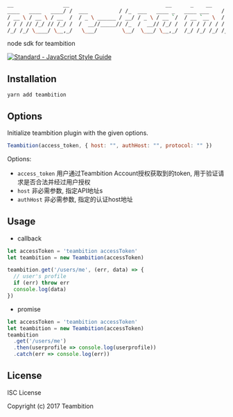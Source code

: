 ```bash
__                __                               __      _    __     _                
____   ____   ____/ /  ___          / /_  ___   ____ _   ____ ___    / /_    (_)  / /_   (_)  ____    ____
/ __ \ / __ \ / __  /  / _ \ ______ / __/ / _ \ / __ `/  / __ `__ \  / __ \  / /  / __/  / /  / __ \  / __ \
/ / / // /_/ // /_/ /  /  __//_____// /_  /  __// /_/ /  / / / / / / / /_/ / / /  / /_   / /  / /_/ / / / / /
/_/ /_/ \____/ \__,_/   \___/        \__/  \___/ \__,_/  /_/ /_/ /_/ /_.___/ /_/   \__/  /_/   \____/ /_/ /_/


```
node sdk for teambition

[![Standard - JavaScript Style Guide](https://img.shields.io/badge/code%20style-standard-brightgreen.svg)](http://standardjs.com/)

## Installation
```
yarn add teambition
```

## Options
Initialize teambition plugin with the given options.

```JavaScript
Teambition(access_token, { host: "", authHost: "", protocol: "" })
```
Options:

 - `access_token` 用户通过Teambition Account授权获取到的token, 用于验证请求是否合法并经过用户授权
 - `host` 非必需参数, 指定API地址s
 - `authHost` 非必需参数, 指定的认证host地址


## Usage

* callback
```JavaScript
let accessToken = 'teambition accessToken'
let teambition = new Teambition(accessToken)

teambition.get('/users/me', (err, data) => {
  // user's profile
  if (err) throw err
  console.log(data)
})

```

* promise
```JavaScript
let accessToken = 'teambition accessToken'
let teambition = new Teambition(accessToken)
teambition
  .get('/users/me')
  .then(userprofile => console.log(userprofile))
  .catch(err => console.log(err))
```

## License

ISC License

Copyright (c) 2017 Teambition
